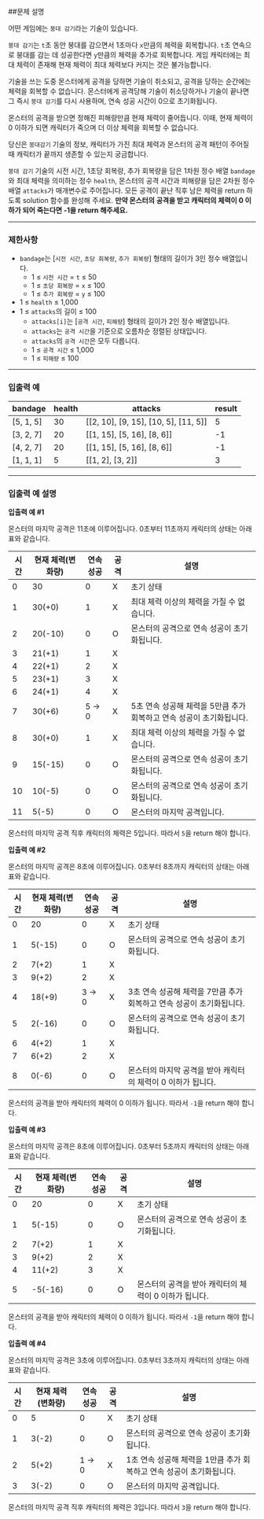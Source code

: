 ##문제 설명

어떤 게임에는 `붕대 감기`라는 기술이 있습니다.

`붕대 감기`는 `t`초 동안 붕대를 감으면서 1초마다 `x`만큼의 체력을 회복합니다. `t`초 연속으로 붕대를 감는 데 성공한다면 `y`만큼의 체력을 추가로 회복합니다. 게임 캐릭터에는 최대 체력이 존재해 현재 체력이 최대 체력보다 커지는 것은 불가능합니다.

기술을 쓰는 도중 몬스터에게 공격을 당하면 기술이 취소되고, 공격을 당하는 순간에는 체력을 회복할 수 없습니다. 몬스터에게 공격당해 기술이 취소당하거나 기술이 끝나면 그 즉시 `붕대 감기`를 다시 사용하며, 연속 성공 시간이 0으로 초기화됩니다.

몬스터의 공격을 받으면 정해진 피해량만큼 현재 체력이 줄어듭니다. 이때, 현재 체력이 0 이하가 되면 캐릭터가 죽으며 더 이상 체력을 회복할 수 없습니다.

당신은 `붕대감기` 기술의 정보, 캐릭터가 가진 최대 체력과 몬스터의 공격 패턴이 주어질 때 캐릭터가 끝까지 생존할 수 있는지 궁금합니다.

`붕대 감기` 기술의 시전 시간, 1초당 회복량, 추가 회복량을 담은 1차원 정수 배열 `bandage`와 최대 체력을 의미하는 정수 `health`, 몬스터의 공격 시간과 피해량을 담은 2차원 정수 배열 `attacks`가 매개변수로 주어집니다. 모든 공격이 끝난 직후 남은 체력을 return 하도록 solution 함수를 완성해 주세요. **만약 몬스터의 공격을 받고 캐릭터의 체력이 0 이하가 되어 죽는다면 -1을 return 해주세요.**

- - -

### 제한사항

*   `bandage`는 \[`시전 시간`, `초당 회복량`, `추가 회복량`\] 형태의 길이가 3인 정수 배열입니다.
    *   1 ≤ `시전 시간` = `t` ≤ 50
    *   1 ≤ `초당 회복량` = `x` ≤ 100
    *   1 ≤ `추가 회복량` = `y` ≤ 100
*   1 ≤ `health` ≤ 1,000
*   1 ≤ `attacks`의 길이 ≤ 100
    *   `attacks[i]`는 \[`공격 시간`, `피해량`\] 형태의 길이가 2인 정수 배열입니다.
    *   `attacks`는 `공격 시간`을 기준으로 오름차순 정렬된 상태입니다.
    *   `attacks`의 `공격 시간`은 모두 다릅니다.
    *   1 ≤ `공격 시간` ≤ 1,000
    *   1 ≤ `피해량` ≤ 100

- - -

### 입출력 예

| bandage | health | attacks | result |
| --- | --- | --- | --- |
| \[5, 1, 5\] | 30  | \[\[2, 10\], \[9, 15\], \[10, 5\], \[11, 5\]\] | 5   |
| \[3, 2, 7\] | 20  | \[\[1, 15\], \[5, 16\], \[8, 6\]\] | \-1 |
| \[4, 2, 7\] | 20  | \[\[1, 15\], \[5, 16\], \[8, 6\]\] | \-1 |
| \[1, 1, 1\] | 5   | \[\[1, 2\], \[3, 2\]\] | 3   |

- - -

### 입출력 예 설명

**입출력 예 #1**

몬스터의 마지막 공격은 11초에 이루어집니다. 0초부터 11초까지 캐릭터의 상태는 아래 표와 같습니다.

| 시간  | 현재 체력(변화량) | 연속 성공 | 공격  | 설명  |
| --- | --- | --- | --- | --- |
| 0   | 30  | 0   | X   | 초기 상태 |
| 1   | 30(+0) | 1   | X   | 최대 체력 이상의 체력을 가질 수 없습니다. |
| 2   | 20(-10) | 0   | O   | 몬스터의 공격으로 연속 성공이 초기화됩니다. |
| 3   | 21(+1) | 1   | X   |     |
| 4   | 22(+1) | 2   | X   |     |
| 5   | 23(+1) | 3   | X   |     |
| 6   | 24(+1) | 4   | X   |     |
| 7   | 30(+6) | 5 → 0 | X   | 5초 연속 성공해 체력을 5만큼 추가 회복하고 연속 성공이 초기화됩니다. |
| 8   | 30(+0) | 1   | X   | 최대 체력 이상의 체력을 가질 수 없습니다. |
| 9   | 15(-15) | 0   | O   | 몬스터의 공격으로 연속 성공이 초기화됩니다. |
| 10  | 10(-5) | 0   | O   | 몬스터의 공격으로 연속 성공이 초기화됩니다. |
| 11  | 5(-5) | 0   | O   | 몬스터의 마지막 공격입니다. |

몬스터의 마지막 공격 직후 캐릭터의 체력은 5입니다. 따라서 `5`을 return 해야 합니다.

**입출력 예 #2**

몬스터의 마지막 공격은 8초에 이루어집니다. 0초부터 8초까지 캐릭터의 상태는 아래 표와 같습니다.

| 시간  | 현재 체력(변화량) | 연속 성공 | 공격  | 설명  |
| --- | --- | --- | --- | --- |
| 0   | 20  | 0   | X   | 초기 상태 |
| 1   | 5(-15) | 0   | O   | 몬스터의 공격으로 연속 성공이 초기화됩니다. |
| 2   | 7(+2) | 1   | X   |     |
| 3   | 9(+2) | 2   | X   |     |
| 4   | 18(+9) | 3 → 0 | X   | 3초 연속 성공해 체력을 7만큼 추가 회복하고 연속 성공이 초기화됩니다. |
| 5   | 2(-16) | 0   | O   | 몬스터의 공격으로 연속 성공이 초기화됩니다. |
| 6   | 4(+2) | 1   | X   |     |
| 7   | 6(+2) | 2   | X   |     |
| 8   | 0(-6) | 0   | O   | 몬스터의 마지막 공격을 받아 캐릭터의 체력이 0 이하가 됩니다. |

몬스터의 공격을 받아 캐릭터의 체력이 0 이하가 됩니다. 따라서 `-1`을 return 해야 합니다.

**입출력 예 #3**

몬스터의 마지막 공격은 8초에 이루어집니다. 0초부터 5초까지 캐릭터의 상태는 아래 표와 같습니다.

| 시간  | 현재 체력(변화량) | 연속 성공 | 공격  | 설명  |
| --- | --- | --- | --- | --- |
| 0   | 20  | 0   | X   | 초기 상태 |
| 1   | 5(-15) | 0   | O   | 몬스터의 공격으로 연속 성공이 초기화됩니다. |
| 2   | 7(+2) | 1   | X   |     |
| 3   | 9(+2) | 2   | X   |     |
| 4   | 11(+2) | 3   | X   |     |
| 5   | \-5(-16) | 0   | O   | 몬스터의 공격을 받아 캐릭터의 체력이 0 이하가 됩니다. |

몬스터의 공격을 받아 캐릭터의 체력이 0 이하가 됩니다. 따라서 `-1`을 return 해야 합니다.

**입출력 예 #4**

몬스터의 마지막 공격은 3초에 이루어집니다. 0초부터 3초까지 캐릭터의 상태는 아래 표와 같습니다.

| 시간  | 현재 체력(변화량) | 연속 성공 | 공격  | 설명  |
| --- | --- | --- | --- | --- |
| 0   | 5   | 0   | X   | 초기 상태 |
| 1   | 3(-2) | 0   | O   | 몬스터의 공격으로 연속 성공이 초기화됩니다. |
| 2   | 5(+2) | 1 → 0 | X   | 1초 연속 성공해 체력을 1만큼 추가 회복하고 연속 성공이 초기화됩니다. |
| 3   | 3(-2) | 0   | O   | 몬스터의 마지막 공격입니다. |

몬스터의 마지막 공격 직후 캐릭터의 체력은 3입니다. 따라서 `3`을 return 해야 합니다.